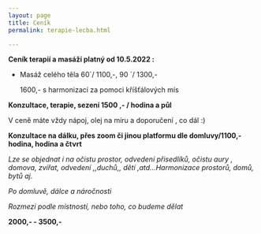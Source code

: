 ```yaml
---
layout: page
title: Ceník
permalink: terapie-lecba.html

---
```

**Ceník terapií a masáží platný od 10.5.2022 :**

* Masáž celého těla 60´/ 1100,-, 90 ´/ 1300,-

  1600,- s harmonizací za pomoci kříšťálových mís 

**Konzultace, terapie, sezení 1500 ,- / hodina a půl**

V ceně máte vždy nápoj, olej na míru a doporučení , co dál :)

**Konzultace na dálku, přes zoom či jinou platformu dle domluvy/1100,- hodina, hodina a čtvrt**

_Lze se objednat i na očistu prostor, odvedení přisedlíků, očistu aury , domova, zvířat, odvedení ,,duchů,, dětí ,atd...Harmonizace prostorů, domů, bytů aj._

_Po domluvě, dálce a náročnosti_

_Rozmezí podle místností, nebo toho, co budeme dělat_

**2000,- - 3500,-**